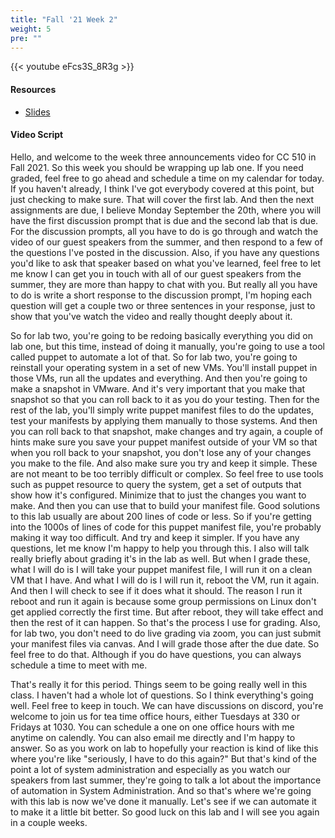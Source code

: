 ```yaml
---
title: "Fall '21 Week 2"
weight: 5
pre: ""
---
```


{{< youtube eFcs3S_8R3g >}}

#### Resources

* <a href="slides" target="_blank">Slides</a>

#### Video Script

Hello, and welcome to the week three announcements video for CC 510 in Fall 2021. So this week you should be wrapping up lab one. If you need graded, feel free to go ahead and schedule a time on my calendar for today. If you haven't already, I think I've got everybody covered at this point, but just checking to make sure. That will cover the first lab. And then the next assignments are due, I believe Monday September the 20th, where you will have the first discussion prompt that is due and the second lab that is due. For the discussion prompts, all you have to do is go through and watch the video of our guest speakers from the summer, and then respond to a few of the questions I've posted in the discussion. Also, if you have any questions you'd like to ask that speaker based on what you've learned, feel free to let me know I can get you in touch with all of our guest speakers from the summer, they are more than happy to chat with you. But really all you have to do is write a short response to the discussion prompt, I'm hoping each question will get a couple two or three sentences in your response, just to show that you've watch the video and really thought deeply about it. 

So for lab two, you're going to be redoing basically everything you did on lab one, but this time, instead of doing it manually, you're going to use a tool called puppet to automate a lot of that. So for lab two, you're going to reinstall your operating system in a set of new VMs. You'll install puppet in those VMs, run all the updates and everything. And then you're going to make a snapshot in VMware. And it's very important that you make that snapshot so that you can roll back to it as you do your testing. Then for the rest of the lab, you'll simply write puppet manifest files to do the updates, test your manifests by applying them manually to those systems. And then you can roll back to that snapshot, make changes and try again, a couple of hints make sure you save your puppet manifest outside of your VM so that when you roll back to your snapshot, you don't lose any of your changes you make to the file. And also make sure you try and keep it simple. These are not meant to be too terribly difficult or complex. So feel free to use tools such as puppet resource to query the system, get a set of outputs that show how it's configured. Minimize that to just the changes you want to make. And then you can use that to build your manifest file. Good solutions to this lab usually are about 200 lines of code or less. So if you're getting into the 1000s of lines of code for this puppet manifest file, you're probably making it way too difficult. And try and keep it simpler. If you have any questions, let me know I'm happy to help you through this. I also will talk really briefly about grading it's in the lab as well. But when I grade these, what I will do is I will take your puppet manifest file, I will run it on a clean VM that I have. And what I will do is I will run it, reboot the VM, run it again. And then I will check to see if it does what it should. The reason I run it reboot and run it again is because some group permissions on Linux don't get applied correctly the first time. But after reboot, they will take effect and then the rest of it can happen. So that's the process I use for grading. Also, for lab two, you don't need to do live grading via zoom, you can just submit your manifest files via canvas. And I will grade those after the due date. So feel free to do that. Although if you do have questions, you can always schedule a time to meet with me. 

That's really it for this period. Things seem to be going really well in this class. I haven't had a whole lot of questions. So I think everything's going well. Feel free to keep in touch. We can have discussions on discord, you're welcome to join us for tea time office hours, either Tuesdays at 330 or Fridays at 1030. You can schedule a one on one office hours with me anytime on calendly. You can also email me directly and I'm happy to answer. So as you work on lab to hopefully your reaction is kind of like this where you're like "seriously, I have to do this again?" But that's kind of the point a lot of system administration and especially as you watch our speakers from last summer, they're going to talk a lot about the importance of automation in System Administration. And so that's where we're going with this lab is now we've done it manually. Let's see if we can automate it to make it a little bit better. So good luck on this lab and I will see you again in a couple weeks. 




